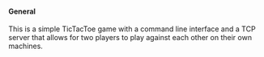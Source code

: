 #### General

This is a simple TicTacToe game with a command line interface and a TCP server that allows for two players to play against each other on their own machines.
